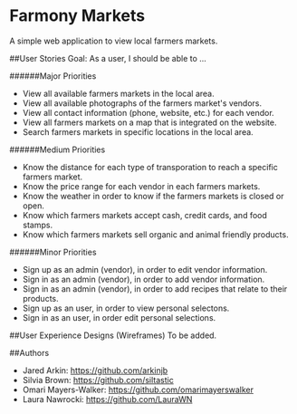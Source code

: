 # Farmony Markets
A simple web application to view local farmers markets.

##User Stories
Goal: As a user, I should be able to ...

######Major Priorities
- View all available farmers markets in the local area.
- View all available photographs of the farmers market's vendors.
- View all contact information (phone, website, etc.) for each vendor.
- View all farmers markets on a map that is integrated on the website.
- Search farmers markets in specific locations in the local area.

######Medium Priorities
- Know the distance for each type of transporation to reach a specific farmers market.
- Know the price range for each vendor in each farmers markets.
- Know the weather in order to know if the farmers markets is closed or open.
- Know which farmers markets accept cash, credit cards, and food stamps.
- Know which farmers markets sell organic and animal friendly products.

######Minor Priorities
- Sign up as an admin (vendor), in order to edit vendor information.
- Sign in as an admin (vendor), in order to add vendor information.
- Sign in as an admin (vendor), in order to add recipes that relate to their products.
- Sign up as an user, in order to view personal selectons.
- Sign in as an user, in order edit personal selections.

##User Experience Designs (Wireframes)
To be added.

##Authors
- Jared Arkin: https://github.com/arkinjb
- Silvia Brown: https://github.com/siltastic
- Omari Mayers-Walker: https://github.com/omarimayerswalker
- Laura Nawrocki: https://github.com/LauraWN